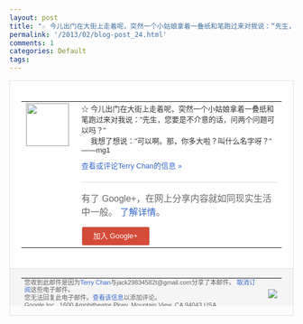 ```yaml
---
layout: post
title: "☆ 今儿出门在大街上走着呢，突然一个小姑娘拿着一叠纸和笔跑过来对我说：“先生，您要..."
permalink: '/2013/02/blog-post_24.html'
comments: 1
categories: Default
tags: 
---
```

<!-- X-Notifications: 1:16fcd55bb0000000 -->

<div style="border:solid 1px #dfdfdf;color:#686868;font:13px Arial"><div style="background-color:#fff;padding:20px;"><table cellpadding="0" cellspacing="0"><tr><td style="padding-right:15px;vertical-align:top"><a href="https://plus.google.com/_/notifications/emlink?emr=14900066512970582018&amp;emid=CJDPmZD9zrUCFUYlcgodYlgAAA&amp;path=%2F108643996575278738906&amp;dt=1361710019940&amp;uob=8"><img height="75" src="https://lh3.googleusercontent.com/-KKRGTyJ5Bl0/AAAAAAAAAAI/AAAAAAAAtnY/R4QEWIp3Ur0/s75-c-k-a/photo.jpg" style="border:solid 1px #cccccc;" width="75"/></a></td><td style="width:578px;color:#333;font:13px Arial;vertical-align:top"><div style="padding-bottom:10px">☆ 今儿出门在大街上走着呢，突然一个小姑娘拿<wbr/>着一叠纸和笔跑过来对我说："先生，您要是<wbr/>不介意的话，问两个问题可以吗？"<br/>　 我想了想说："可以啊。那，你多大啦？叫什<wbr/>么名字呀？"<br/>――mg1</div><a href="https://plus.google.com/_/notifications/emlink?emr=14900066512970582018&amp;emid=CJDPmZD9zrUCFUYlcgodYlgAAA&amp;path=%2F108643996575278738906%2Fposts%2FarHenVQuSXG%3Fgpinv%3DAMIXal82OjHWmMCweBfMG77M3L2CO0MfqPPQG6nfCVZ57-pUdHc3k4UINvvzopdC3QTjaQ1Ha_rxxq2bUUE5DAnMH2WAO_ZBK7X4pQTJsh9hDEAMCMXmivk&amp;dt=1361710019940&amp;uob=8" style="color:#3366CC;text-decoration:none">查看或评论Terry Chan的信息 »</a><div style="margin-top:20px;border-top:solid 1px #dfdfdf"><div style="padding:15px 0;color:#686868;font:16px Arial">有了 Google+，在网上分享内容就如同现实生活中一般。 <a href="http://www.google.com/+/learnmore/" style="color:#3366CC;text-decoration:none">了解详情</a>。</div><a href="https://plus.google.com/_/notifications/emlink?emr=14900066512970582018&amp;emid=CJDPmZD9zrUCFUYlcgodYlgAAA&amp;path=%2F%3Fgpinv%3DAMIXal82OjHWmMCweBfMG77M3L2CO0MfqPPQG6nfCVZ57-pUdHc3k4UINvvzopdC3QTjaQ1Ha_rxxq2bUUE5DAnMH2WAO_ZBK7X4pQTJsh9hDEAMCMXmivk&amp;dt=1361710019940&amp;uob=8" style="padding:1px 20px;min-width:54px;display:inline-block; background-color:#d44b38;text-align:center; font:13px Arial; border-radius:3px;color:#fff;border:solid 1px #dfdfdf; white-space:nowrap;text-decoration:none;height:30px;line-height:30px">加入 Google+</a></div></td></tr></table></div><div style="border-top:solid 1px #dfdfdf;padding:0 20px; background-color:#f5f5f5"><table cellpadding="0" cellspacing="0" style="height:50px"><tbody><tr><td style="vertical-align:middle;width:100%; color:#636363;font:11px Arial; line-height:120%">您收到此邮件是因为<a href="https://plus.google.com/_/notifications/emlink?emr=14900066512970582018&amp;emid=CJDPmZD9zrUCFUYlcgodYlgAAA&amp;path=%2F108643996575278738906%3Fgpinv%3DAMIXal82OjHWmMCweBfMG77M3L2CO0MfqPPQG6nfCVZ57-pUdHc3k4UINvvzopdC3QTjaQ1Ha_rxxq2bUUE5DAnMH2WAO_ZBK7X4pQTJsh9hDEAMCMXmivk&amp;dt=1361710019940&amp;uob=8" style="color:#3366CC;text-decoration:none">Terry Chan</a>与jack29834582t@gmail.com分享了本邮件。 <a href="https://plus.google.com/_/notifications/emlink?emr=14900066512970582018&amp;emid=CJDPmZD9zrUCFUYlcgodYlgAAA&amp;path=%2F_%2Fnonplus%2Femailsettings%3Fgpinv%3DAMIXal82OjHWmMCweBfMG77M3L2CO0MfqPPQG6nfCVZ57-pUdHc3k4UINvvzopdC3QTjaQ1Ha_rxxq2bUUE5DAnMH2WAO_ZBK7X4pQTJsh9hDEAMCMXmivk%26est%3DADH5u8VmcoY1LnzZwusrK_WPIKBbxMxmwe2ygoR_AEdMcV-8k8_Si2K1ZD7GjyOR7abReLCZuO78PD2Pebxjw06e0bStjMAmG4xbCSDs1XBiprqD8SLgryKnJP3OUitKCnF65YFIQDIPHarscz8EVqcP97_0MK9b8Q&amp;dt=1361710019940&amp;uob=8" style="color:#3366CC;text-decoration:none">取消订阅</a>这些电子邮件。<br/>您无法回复此电子邮件。<a href="https://plus.google.com/_/notifications/emlink?emr=14900066512970582018&amp;emid=CJDPmZD9zrUCFUYlcgodYlgAAA&amp;path=%2F108643996575278738906%2Fposts%2FarHenVQuSXG%3Fgpinv%3DAMIXal82OjHWmMCweBfMG77M3L2CO0MfqPPQG6nfCVZ57-pUdHc3k4UINvvzopdC3QTjaQ1Ha_rxxq2bUUE5DAnMH2WAO_ZBK7X4pQTJsh9hDEAMCMXmivk&amp;dt=1361710019940&amp;uob=8" style="color:#3366CC;text-decoration:none">查看该信息</a>以添加评论。<br/>Google Inc., 1600 Amphitheatre Pkwy, Mountain View, CA 94043 USA<br/></td><td><img src="https://ssl.gstatic.com/s2/oz/images/notifications/logo/google-plus-6617a72bb36cc548861652780c9e6ff1.png"/></td></tr></tbody></table></div></div>